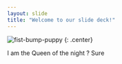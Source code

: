 ```yaml
---
layout: slide
title: "Welcome to our slide deck!"
---
```


![fist-bump-puppy](https://cloud.githubusercontent.com/assets/16547949/25400830/d1cd1bb2-29c1-11e7-82bd-27d847701c59.jpg)
{: .center}

I am the Queen of the night ? Sure
